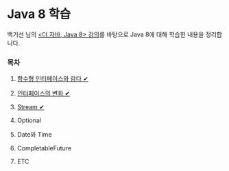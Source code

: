 # Java 8 학습



백기선 님의 [<더 자바, Java 8> 강의](https://www.inflearn.com/course/the-java-java8/)를 바탕으로 Java 8에 대해 학습한 내용을 정리합니다.



### 목차

1. [함수형 인터페이스와 람다 ✔](https://github.com/by-gramm/java8study/tree/master/src/main/java/me/bygramm/java8study/Ch01)

2. [인터페이스의 변화 ✔](https://github.com/by-gramm/java8study/tree/master/src/main/java/me/bygramm/java8study/Ch02)

3. [Stream ✔](https://github.com/by-gramm/java8study/tree/master/src/main/java/me/bygramm/java8study/Ch03)

4. Optional

5. Date와 Time

6. CompletableFuture

7. ETC

